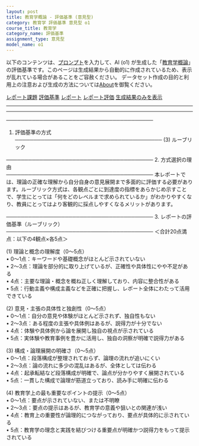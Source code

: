 ```yaml
---
layout: post
title: 教育学概論 - 評価基準 (意見型)
category: 教育学 評価基準 意見型 o1
course_title: 教育学
category_name: 評価基準
assignment_type: 意見型
model_name: o1
---
```


以下のコンテンツは、[プロンプト](https://github.com/takedatoshiyuki/synthetic_assignments/tree/main/generated/教育学/o1/prompt_評価基準-意見型.md)を入力して、AI (o1) が生成した「[教育学概論](/contents/教育学/)」の評価基準です。このページは生成結果から自動的に作成されているため、表示が乱れている場合があることをご容赦ください。
データセット作成の目的と利用上の注意および生成の方法については[About](/About)を御覧ください。

[レポート課題](../レポート課題-意見型)
[評価基準](../評価基準-意見型)
[レポート](../レポート-意見型)
[レポート評価](../レポート評価-意見型)
[生成結果のみを表示](https://github.com/takedatoshiyuki/synthetic_assignments/tree/main/generated/教育学/o1/評価基準-意見型.md)
  

***
***
  
────────────────────────────────────────
1. 評価基準の方式  
────────────────────────────────────────
(3) ルーブリック

────────────────────────────────────────
2. 方式選択の理由  
────────────────────────────────────────
本レポートでは、理論の正確な理解から自分自身の意見展開まで多面的に評価する必要があります。ルーブリック方式は、各観点ごとに到達度の指標をあらかじめ示すことで、学生にとっては「何をどのレベルまで求められているか」がわかりやすくなり、教員にとってはより客観的に採点しやすくなるメリットがあります。

────────────────────────────────────────
3. レポートの評価基準（ルーブリック）  
────────────────────────────────────────
＜合計20点満点：以下の4観点×各5点＞

(1) 理論と概念の理解度（0～5点）  
• 0～1点：キーワードや基礎概念がほとんど示されていない  
• 2～3点：理論を部分的に取り上げているが、正確性や具体性にやや不足がある  
• 4点：主要な理論・概念を概ね正しく理解しており、内容に整合性がある  
• 5点：行動主義や構成主義などを正確に把握し、レポート全体にわたって活用できている  

(2) 意見・主張の具体性と独創性（0～5点）  
• 0～1点：自分の意見や体験がほとんど示されず、独自性もない  
• 2～3点：ある程度の主張や具体例はあるが、説得力が十分でない  
• 4点：体験や具体例から論を展開し独自の視点が示されている  
• 5点：実体験や教育事例を豊かに活用し、独自の洞察が明確で説得力がある  

(3) 構成・論理展開の明確さ（0～5点）  
• 0～1点：段落構成が整理されておらず、論理の流れが追いにくい  
• 2～3点：論の流れに多少の混乱はあるが、全体としては伝わる  
• 4点：起承転結など段落構成が明確で、論点が分かりやすく展開されている  
• 5点：一貫した構成で論理が筋道立っており、読み手に明確に伝わる  

(4) 教育学上の最も重要なポイントの提示（0～5点）  
• 0～1点：要点が示されていない、または不明瞭  
• 2～3点：要点の提示はあるが、教育学の意義や狙いとの関連が浅い  
• 4点：教育上の重要性が論理的につながっており、要点が具体的に示されている  
• 5点：教育学の理念と実践を結びつける重要点が明確かつ説得力をもって提示されている
